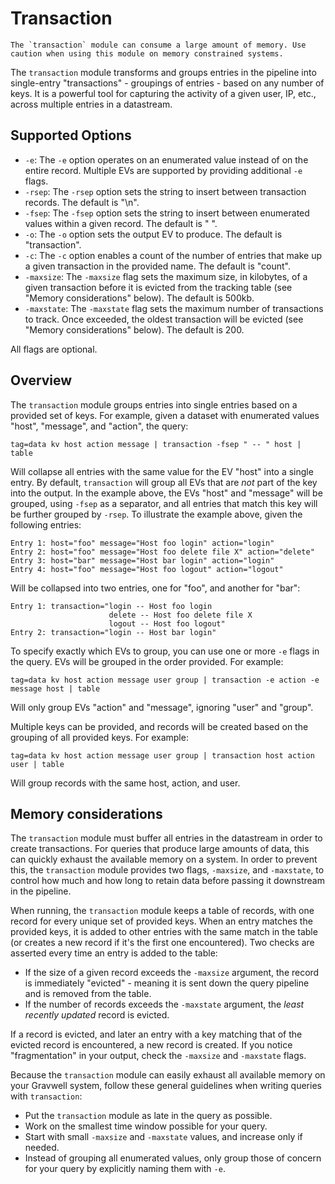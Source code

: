 # Transaction

```{note}
The `transaction` module can consume a large amount of memory. Use caution when using this module on memory constrained systems.
```

The `transaction` module transforms and groups entries in the pipeline into single-entry "transactions" - groupings of entries - based on any number of keys. It is a powerful tool for capturing the activity of a given user, IP, etc., across multiple entries in a datastream. 

## Supported Options

* `-e`: The `-e` option operates on an enumerated value instead of on the entire record. Multiple EVs are supported by providing additional `-e` flags.
* `-rsep`: The `-rsep` option sets the string to insert between transaction records. The default is "\n".
* `-fsep`: The `-fsep` option sets the string to insert between enumerated values within a given record. The default is " ".
* `-o`: The `-o` option sets the output EV to produce. The default is "transaction".
* `-c`: The `-c` option enables a count of the number of entries that make up a given transaction in the provided name. The default is "count".
* `-maxsize`: The `-maxsize` flag sets the maximum size, in kilobytes, of a given transaction before it is evicted from the tracking table (see "Memory considerations" below). The default is 500kb.
* `-maxstate`: The `-maxstate` flag sets the maximum number of transactions to track. Once exceeded, the oldest transaction will be evicted (see "Memory considerations" below). The default is 200.

All flags are optional.

## Overview

The `transaction` module groups entries into single entries based on a provided set of keys. For example, given a dataset with enumerated values "host", "message", and "action", the query:

```gravwell
tag=data kv host action message | transaction -fsep " -- " host | table
```

Will collapse all entries with the same value for the EV "host" into a single entry. By default, `transaction` will group all EVs that are *not* part of the key into the output. In the example above, the EVs "host" and "message" will be grouped, using `-fsep` as a separator, and all entries that match this key will be further grouped by `-rsep`. To illustrate the example above, given the following entries:

```
Entry 1: host="foo" message="Host foo login" action="login"
Entry 2: host="foo" message="Host foo delete file X" action="delete"
Entry 3: host="bar" message="Host bar login" action="login"
Entry 4: host="foo" message="Host foo logout" action="logout"
```

Will be collapsed into two entries, one for "foo", and another for "bar":

```
Entry 1: transaction="login -- Host foo login
                      delete -- Host foo delete file X
                      logout -- Host foo logout"
Entry 2: transaction="login -- Host bar login"
```

To specify exactly which EVs to group, you can use one or more `-e` flags in the query. EVs will be grouped in the order provided. For example:

```gravwell
tag=data kv host action message user group | transaction -e action -e message host | table
```

Will only group EVs "action" and "message", ignoring "user" and "group". 

Multiple keys can be provided, and records will be created based on the grouping of all provided keys. For example:

```gravwell
tag=data kv host action message user group | transaction host action user | table
```

Will group records with the same host, action, and user. 

## Memory considerations

The `transaction` module must buffer all entries in the datastream in order to create transactions. For queries that produce large amounts of data, this can quickly exhaust the available memory on a system. In order to prevent this, the `transaction` module provides two flags, `-maxsize`, and `-maxstate`, to control how much and how long to retain data before passing it downstream in the pipeline. 

When running, the `transaction` module keeps a table of records, with one record for every unique set of provided keys. When an entry matches the provided keys, it is added to other entries with the same match in the table (or creates a new record if it's the first one encountered). Two checks are asserted every time an entry is added to the table:

* If the size of a given record exceeds the `-maxsize` argument, the record is immediately "evicted" - meaning it is sent down the query pipeline and is removed from the table. 
* If the number of records exceeds the `-maxstate` argument, the _least recently updated_ record is evicted. 

If a record is evicted, and later an entry with a key matching that of the evicted record is encountered, a new record is created. If you notice "fragmentation" in your output, check the `-maxsize` and `-maxstate` flags. 

Because the `transaction` module can easily exhaust all available memory on your Gravwell system, follow these general guidelines when writing queries with `transaction`:

* Put the `transaction` module as late in the query as possible. 
* Work on the smallest time window possible for your query. 
* Start with small `-maxsize` and `-maxstate` values, and increase only if needed.
* Instead of grouping all enumerated values, only group those of concern for your query by explicitly naming them with `-e`.
